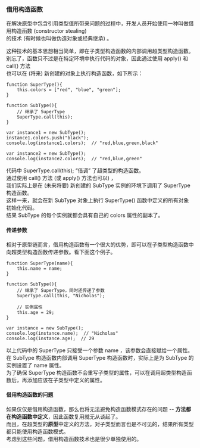 ### 借用构造函数

在解决原型中包含引用类型值所带来问题的过程中，开发人员开始使用一种叫做借用构造函数 (constructor stealing)   
的技术 (有时候也叫做伪造对象或经典继承) 。  

这种技术的基本思想相当简单，即在子类型构造函数的内部调用超类型构造函数。  
别忘了，函数只不过是在特定环境中执行代码的对象，因此通过使用 apply() 和 call() 方法  
也可以在 (将来) 新创建的对象上执行构造函数，如下所示：  

	function SuperType(){
    	this.colors = ["red", "blue", "green"];
    }

    function SubType(){
    	// 继承了 SuperType
        SuperType.call(this);
    }

    var instance1 = new SubType();
    instance1.colors.push("black");
    console.log(instance1.colors);  // "red,blue,green,black"

    var instance2 = new SubType();
    console.log(instance2.colors);  // "red,blue,green"

代码中 SuperType.call(this); “借调” 了超类型的构造函数。  
通过使用 call() 方法 (或 apply() 方法也可以) ，  
我们实际上是在 (未来将要) 新创建的 SubType 实例的环境下调用了 SuperType 构造函数。  
这样一来，就会在新 SubType 对象上执行 SuperType() 函数中定义的所有对象初始化代码。  
结果 SubType 的每个实例就都会具有自己的 colors 属性的副本了。  

#### 传递参数

相对于原型链而言，借用构造函数有一个很大的优势，即可以在子类型构造函数中向超类型构造函数传递参数。看下面这个例子。

	function SuperType(name){
    	this.name = name;
    } 

    function SubType(){
    	// 继承了 SuperType，同时还传递了参数
        SuperType.call(this, "Nicholas");

        // 实例属性
        this.age = 29;
    }

    var instance = new SubType();
    console.log(instance.name);  // "Nicholas"
    console.log(instance.age);  // 29

以上代码中的 SuperType 只接受一个参数 name ，该参数会直接赋给一个属性。  
在 SubType 构造函数内部调用 SuperType 构造函数时，实际上是为 SubType 的实例设置了 name 属性。  
为了确保 SuperType 构造函数不会重写子类型的属性，可以在调用超类型构造函数后，再添加应该在子类型中定义的属性。  

#### 借用构造函数的问题
 
如果仅仅是借用构造函数，那么也将无法避免构造函数模式存在的问题 -- **方法都在构造函数中定义**，因此函数复用就无从谈起了。  
而且，在超类型的**原型**中定义的方法，对子类型而言也是不可见的，结果所有类型都只能使用构造函数模式。  
考虑到这些问题，借用构造函数技术也是很少单独使用的。

 